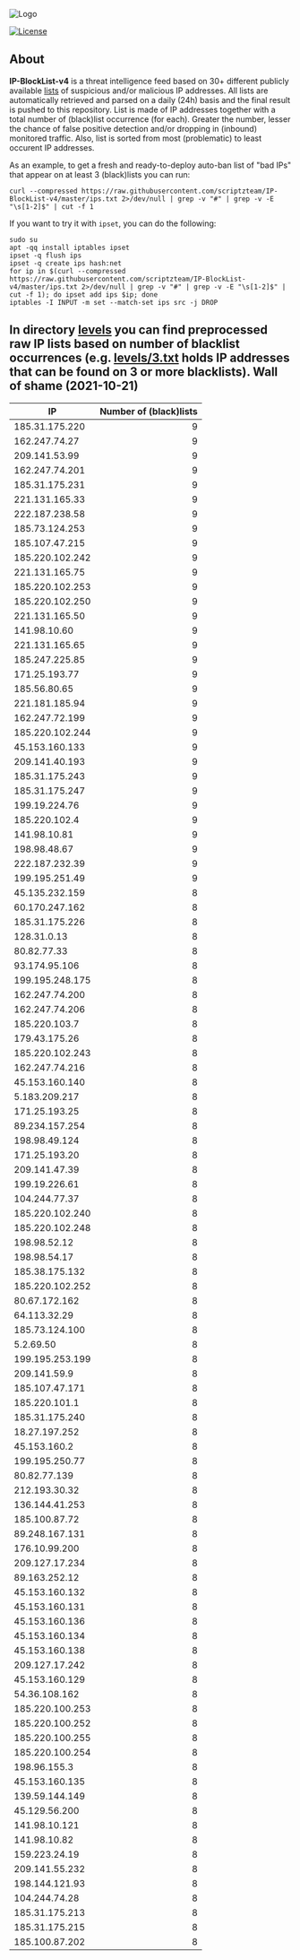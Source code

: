 ![Logo](https://i.imgur.com/PyKLAe7.png)

[![License](https://img.shields.io/badge/license-The_Unlicense-red.svg)](https://unlicense.org/)

About
----

**IP-BlockList-v4** is a threat intelligence feed based on 30+ different publicly available [lists](https://github.com/stamparm/maltrail) of suspicious and/or malicious IP addresses. All lists are automatically retrieved and parsed on a daily (24h) basis and the final result is pushed to this repository. List is made of IP addresses together with a total number of (black)list occurrence (for each). Greater the number, lesser the chance of false positive detection and/or dropping in (inbound) monitored traffic. Also, list is sorted from most (problematic) to least occurent IP addresses.

As an example, to get a fresh and ready-to-deploy auto-ban list of "bad IPs" that appear on at least 3 (black)lists you can run:

```
curl --compressed https://raw.githubusercontent.com/scriptzteam/IP-BlockList-v4/master/ips.txt 2>/dev/null | grep -v "#" | grep -v -E "\s[1-2]$" | cut -f 1
```

If you want to try it with `ipset`, you can do the following:

```
sudo su
apt -qq install iptables ipset
ipset -q flush ips
ipset -q create ips hash:net
for ip in $(curl --compressed https://raw.githubusercontent.com/scriptzteam/IP-BlockList-v4/master/ips.txt 2>/dev/null | grep -v "#" | grep -v -E "\s[1-2]$" | cut -f 1); do ipset add ips $ip; done
iptables -I INPUT -m set --match-set ips src -j DROP
```

In directory [levels](levels) you can find preprocessed raw IP lists based on number of blacklist occurrences (e.g. [levels/3.txt](levels/3.txt) holds IP addresses that can be found on 3 or more blacklists).
Wall of shame (2021-10-21)
----

|IP|Number of (black)lists|
|---|--:|
185.31.175.220|9
162.247.74.27|9
209.141.53.99|9
162.247.74.201|9
185.31.175.231|9
221.131.165.33|9
222.187.238.58|9
185.73.124.253|9
185.107.47.215|9
185.220.102.242|9
221.131.165.75|9
185.220.102.253|9
185.220.102.250|9
221.131.165.50|9
141.98.10.60|9
221.131.165.65|9
185.247.225.85|9
171.25.193.77|9
185.56.80.65|9
221.181.185.94|9
162.247.72.199|9
185.220.102.244|9
45.153.160.133|9
209.141.40.193|9
185.31.175.243|9
185.31.175.247|9
199.19.224.76|9
185.220.102.4|9
141.98.10.81|9
198.98.48.67|9
222.187.232.39|9
199.195.251.49|9
45.135.232.159|8
60.170.247.162|8
185.31.175.226|8
128.31.0.13|8
80.82.77.33|8
93.174.95.106|8
199.195.248.175|8
162.247.74.200|8
162.247.74.206|8
185.220.103.7|8
179.43.175.26|8
185.220.102.243|8
162.247.74.216|8
45.153.160.140|8
5.183.209.217|8
171.25.193.25|8
89.234.157.254|8
198.98.49.124|8
171.25.193.20|8
209.141.47.39|8
199.19.226.61|8
104.244.77.37|8
185.220.102.240|8
185.220.102.248|8
198.98.52.12|8
198.98.54.17|8
185.38.175.132|8
185.220.102.252|8
80.67.172.162|8
64.113.32.29|8
185.73.124.100|8
5.2.69.50|8
199.195.253.199|8
209.141.59.9|8
185.107.47.171|8
185.220.101.1|8
185.31.175.240|8
18.27.197.252|8
45.153.160.2|8
199.195.250.77|8
80.82.77.139|8
212.193.30.32|8
136.144.41.253|8
185.100.87.72|8
89.248.167.131|8
176.10.99.200|8
209.127.17.234|8
89.163.252.12|8
45.153.160.132|8
45.153.160.131|8
45.153.160.136|8
45.153.160.134|8
45.153.160.138|8
209.127.17.242|8
45.153.160.129|8
54.36.108.162|8
185.220.100.253|8
185.220.100.252|8
185.220.100.255|8
185.220.100.254|8
198.96.155.3|8
45.153.160.135|8
139.59.144.149|8
45.129.56.200|8
141.98.10.121|8
141.98.10.82|8
159.223.24.19|8
209.141.55.232|8
198.144.121.93|8
104.244.74.28|8
185.31.175.213|8
185.31.175.215|8
185.100.87.202|8

